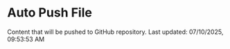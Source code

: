 # Auto Push File

Content that will be pushed to GitHub repository.
Last updated: 07/10/2025, 09:53:53 AM